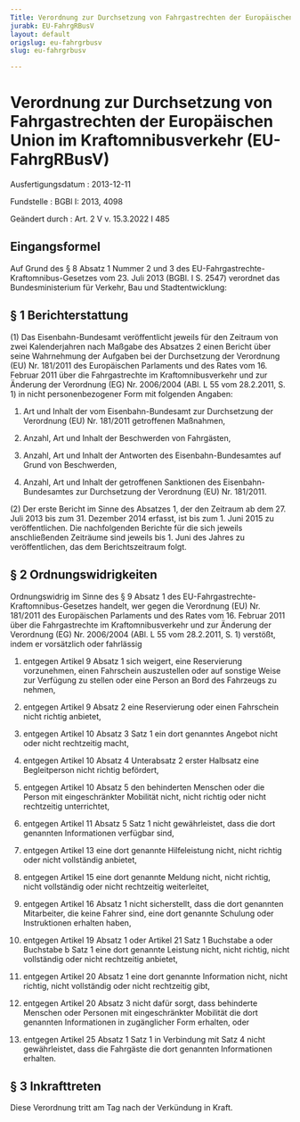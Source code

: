 ```yaml
---
Title: Verordnung zur Durchsetzung von Fahrgastrechten der Europäischen Union im Kraftomnibusverkehr
jurabk: EU-FahrgRBusV
layout: default
origslug: eu-fahrgrbusv
slug: eu-fahrgrbusv

---
```


# Verordnung zur Durchsetzung von Fahrgastrechten der Europäischen Union im Kraftomnibusverkehr (EU-FahrgRBusV)

Ausfertigungsdatum
:   2013-12-11

Fundstelle
:   BGBl I: 2013, 4098

Geändert durch
:   Art. 2 V v. 15.3.2022 I 485


## Eingangsformel

Auf Grund des § 8 Absatz 1 Nummer 2 und 3 des EU-Fahrgastrechte-Kraftomnibus-Gesetzes vom 23. Juli 2013 (BGBl. I S. 2547) verordnet das Bundesministerium für Verkehr, Bau und Stadtentwicklung:


## § 1 Berichterstattung

(1) Das Eisenbahn-Bundesamt veröffentlicht jeweils für den Zeitraum von zwei Kalenderjahren nach Maßgabe des Absatzes 2 einen Bericht über seine Wahrnehmung der Aufgaben bei der Durchsetzung der Verordnung (EU) Nr. 181/2011 des Europäischen Parlaments und des Rates vom 16. Februar 2011 über die Fahrgastrechte im Kraftomnibusverkehr und zur Änderung der Verordnung (EG) Nr. 2006/2004 (ABl. L 55 vom 28.2.2011, S. 1) in nicht personenbezogener Form mit folgenden Angaben:

1.  Art und Inhalt der vom Eisenbahn-Bundesamt zur Durchsetzung der Verordnung (EU) Nr. 181/2011 getroffenen Maßnahmen,


2.  Anzahl, Art und Inhalt der Beschwerden von Fahrgästen,


3.  Anzahl, Art und Inhalt der Antworten des Eisenbahn-Bundesamtes auf Grund von Beschwerden,


4.  Anzahl, Art und Inhalt der getroffenen Sanktionen des Eisenbahn-Bundesamtes zur Durchsetzung der Verordnung (EU) Nr. 181/2011.




(2) Der erste Bericht im Sinne des Absatzes 1, der den Zeitraum ab dem 27. Juli 2013 bis zum 31. Dezember 2014 erfasst, ist bis zum 1. Juni 2015 zu veröffentlichen. Die nachfolgenden Berichte für die sich jeweils anschließenden Zeiträume sind jeweils bis 1. Juni des Jahres zu veröffentlichen, das dem Berichtszeitraum folgt.


## § 2 Ordnungswidrigkeiten

Ordnungswidrig im Sinne des § 9 Absatz 1 des
EU-Fahrgastrechte-Kraftomnibus-Gesetzes              handelt, wer gegen die Verordnung (EU) Nr. 181/2011 des Europäischen Parlaments und des Rates vom 16. Februar 2011 über die Fahrgastrechte im Kraftomnibusverkehr und zur Änderung der Verordnung (EG) Nr. 2006/2004 (ABl. L 55 vom 28.2.2011, S. 1) verstößt, indem er vorsätzlich oder fahrlässig

1.  entgegen Artikel 9 Absatz 1 sich weigert, eine Reservierung vorzunehmen, einen Fahrschein auszustellen oder auf sonstige Weise zur Verfügung zu stellen oder eine Person an Bord des Fahrzeugs zu nehmen,


2.  entgegen Artikel 9 Absatz 2 eine Reservierung oder einen Fahrschein nicht richtig anbietet,


3.  entgegen Artikel 10 Absatz 3 Satz 1 ein dort genanntes Angebot nicht oder nicht rechtzeitig macht,


4.  entgegen Artikel 10 Absatz 4 Unterabsatz 2 erster Halbsatz eine Begleitperson nicht richtig befördert,


5.  entgegen Artikel 10 Absatz 5 den behinderten Menschen oder die Person mit eingeschränkter Mobilität nicht, nicht richtig oder nicht rechtzeitig unterrichtet,


6.  entgegen Artikel 11 Absatz 5 Satz 1 nicht gewährleistet, dass die dort genannten Informationen verfügbar sind,


7.  entgegen Artikel 13 eine dort genannte Hilfeleistung nicht, nicht richtig oder nicht vollständig anbietet,


8.  entgegen Artikel 15 eine dort genannte Meldung nicht, nicht richtig, nicht vollständig oder nicht rechtzeitig weiterleitet,


9.  entgegen Artikel 16 Absatz 1 nicht sicherstellt, dass die dort genannten Mitarbeiter, die keine Fahrer sind, eine dort genannte Schulung oder Instruktionen erhalten haben,


10. entgegen Artikel 19 Absatz 1 oder Artikel 21 Satz 1 Buchstabe a oder Buchstabe b Satz 1 eine dort genannte Leistung nicht, nicht richtig, nicht vollständig oder nicht rechtzeitig anbietet,


11. entgegen Artikel 20 Absatz 1 eine dort genannte Information nicht, nicht richtig, nicht vollständig oder nicht rechtzeitig gibt,


12. entgegen Artikel 20 Absatz 3 nicht dafür sorgt, dass behinderte Menschen oder Personen mit eingeschränkter Mobilität die dort genannten Informationen in zugänglicher Form erhalten, oder


13. entgegen Artikel 25 Absatz 1 Satz 1 in Verbindung mit Satz 4 nicht gewährleistet, dass die Fahrgäste die dort genannten Informationen erhalten.





## § 3 Inkrafttreten

Diese Verordnung tritt am Tag nach der Verkündung in Kraft.

